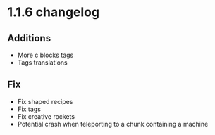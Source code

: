 # 1.1.6 changelog

## Additions
- More c blocks tags
- Tags translations

## Fix
- Fix shaped recipes
- Fix tags
- Fix creative rockets
- Potential crash when teleporting to a chunk containing a machine
